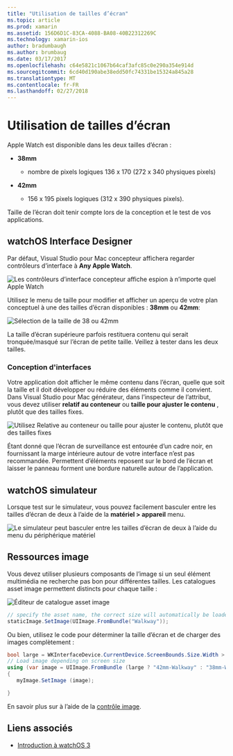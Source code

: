 ```yaml
---
title: "Utilisation de tailles d’écran"
ms.topic: article
ms.prod: xamarin
ms.assetid: 156D6D1C-83CA-4088-BA08-40B22312269C
ms.technology: xamarin-ios
author: bradumbaugh
ms.author: brumbaug
ms.date: 03/17/2017
ms.openlocfilehash: c64e5821c1067b64caf3afc85c0e290a354e914d
ms.sourcegitcommit: 6cd40d190abe38edd50fc74331be15324a845a28
ms.translationtype: MT
ms.contentlocale: fr-FR
ms.lasthandoff: 02/27/2018
---
```

# <a name="working-with-screen-sizes"></a>Utilisation de tailles d’écran

Apple Watch est disponible dans les deux tailles d’écran :

- **38mm**
  - nombre de pixels logiques 136 x 170 (272 x 340 physiques pixels)

- **42mm**
  - 156 x 195 pixels logiques (312 x 390 physiques pixels).

Taille de l’écran doit tenir compte lors de la conception et le test de vos applications.

## <a name="watchos-interface-designer"></a>watchOS Interface Designer

Par défaut, Visual Studio pour Mac concepteur affichera regarder contrôleurs d’interface à **Any Apple Watch**.

![](screen-sizes-images/screen-any-sml.png "Les contrôleurs d’interface concepteur affiche espion à n’importe quel Apple Watch")

Utilisez le menu de taille pour modifier et afficher un aperçu de votre plan conceptuel à une des tailles d’écran disponibles : **38mm** ou **42mm**:

![](screen-sizes-images/screen-menu-sml.png "Sélection de la taille de 38 ou 42mm")

La taille d’écran supérieure parfois restituera contenu qui serait tronquée/masqué sur l’écran de petite taille.
Veillez à tester dans les deux tailles.


### <a name="interface-design"></a>Conception d'interfaces

Votre application doit afficher le même contenu dans l’écran, quelle que soit la taille et il doit développer ou réduire des éléments comme il convient. Dans Visual Studio pour Mac générateur, dans l’inspecteur de l’attribut, vous devez utiliser **relatif au conteneur** ou **taille pour ajuster le contenu** , plutôt que des tailles fixes.

![](screen-sizes-images/sizeattributepanel-sml.png "Utilisez Relative au conteneur ou taille pour ajuster le contenu, plutôt que des tailles fixes")

Étant donné que l’écran de surveillance est entourée d’un cadre noir, en fournissant la marge intérieure autour de votre interface n’est pas recommandée. Permettent d’éléments reposent sur le bord de l’écran et laisser le panneau forment une bordure naturelle autour de l’application.


## <a name="watchos-simulator"></a>watchOS simulateur

Lorsque test sur le simulateur, vous pouvez facilement basculer entre les tailles d’écran de deux à l’aide de la **matériel > appareil** menu.

![](screen-sizes-images/simulator.png "Le simulateur peut basculer entre les tailles d’écran de deux à l’aide du menu du périphérique matériel")


## <a name="image-resources"></a>Ressources image

Vous devez utiliser plusieurs composants de l’image si un seul élément multimédia ne recherche pas bon pour différentes tailles. Les catalogues asset image permettent distincts pour chaque taille :

![](screen-sizes-images/images-xcassets.png "Éditeur de catalogue asset image")

```csharp
// specify the asset name, the correct size will automatically be loaded
staticImage.SetImage(UIImage.FromBundle("Walkway"));
```

Ou bien, utilisez le code pour déterminer la taille d’écran et de charger des images complètement :

```csharp
bool large = WKInterfaceDevice.CurrentDevice.ScreenBounds.Size.Width > 136.0;
// Load image depending on screen size
using (var image = UIImage.FromBundle (large ? "42mm-Walkway" : "38mm-Walkway"))
{
   myImage.SetImage (image);

}
```

En savoir plus sur à l’aide de la [contrôle image](~/ios/watchos/user-interface/image.md).



## <a name="related-links"></a>Liens associés

- [Introduction à watchOS 3](~/ios/watchos/platform/introduction-to-watchos3/index.md)
